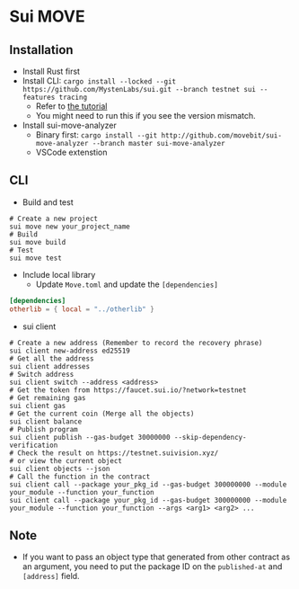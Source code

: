 # Sui MOVE

## Installation

* Install Rust first
* Install CLI: `cargo install --locked --git https://github.com/MystenLabs/sui.git --branch testnet sui --features tracing`
  * Refer to [the tutorial](https://docs.sui.io/guides/developer/getting-started/sui-install)
  * You might need to run this if you see the version mismatch.
* Install sui-move-analyzer
  * Binary first: `cargo install --git http://github.com/movebit/sui-move-analyzer --branch master sui-move-analyzer`
  * VSCode extenstion

## CLI

* Build and test

```shell
# Create a new project
sui move new your_project_name
# Build
sui move build
# Test
sui move test
```

* Include local library
  * Update `Move.toml` and update the `[dependencies]`

```toml
[dependencies]
otherlib = { local = "../otherlib" }
```

* sui client

```shell
# Create a new address (Remember to record the recovery phrase)
sui client new-address ed25519
# Get all the address
sui client addresses
# Switch address
sui client switch --address <address>
# Get the token from https://faucet.sui.io/?network=testnet
# Get remaining gas
sui client gas
# Get the current coin (Merge all the objects)
sui client balance
# Publish program
sui client publish --gas-budget 30000000 --skip-dependency-verification
# Check the result on https://testnet.suivision.xyz/
# or view the current object
sui client objects --json
# Call the function in the contract
sui client call --package your_pkg_id --gas-budget 300000000 --module your_module --function your_function
sui client call --package your_pkg_id --gas-budget 300000000 --module your_module --function your_function --args <arg1> <arg2> ...
```

## Note

* If you want to pass an object type that generated from other contract as an argument, you need to put the package ID on the `published-at` and `[address]` field.
